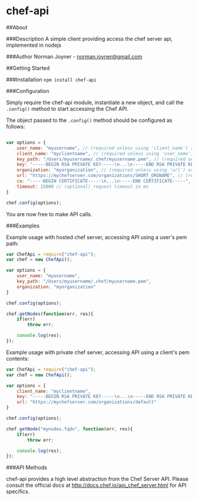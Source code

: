 chef-api
====================

##About

###Description
A simple client providing access the chef server api, implemented in nodejs

###Author
Norman Joyner - norman.joyner@gmail.com

##Getting Started

###Installation
```npm install chef-api```

###Configuration

Simply require the chef-api module, instantiate a new object, and call the ```.config()``` method to start accessing the Chef API.

The object passed to the ```.config()``` method should be configured as follows:
```javascript

var options = {
    user_name: "myusername", // (required unless using 'client_name') a chef user
    client_name: "myclientname", // (required unless using 'user_name') a chef client
    key_path: "/Users/myusername/.chef/myusername.pem", // (required unless using 'key') path to private key
    key: "-----BEGIN RSA PRIVATE KEY-----\n...\n-----END RSA PRIVATE KEY-----", // (required unless using 'key_path') contents of private key
    organization: "myorganization", // (required unless using 'url') organization name for use with hosted chef
    url: "https://mychefserver.com/organizations/SHORT_ORGNAME", // (required unless using 'organization') url for use with local chef server
    ca: "-----BEGIN CERTIFICATE-----\n...\n-----END CERTIFICATE-----", // (optional) if this key is omitted, then the default CA chain will be used. If null, the client will operate unsafely and not validate the server's certificate, it set to a certificate list explicitly, that list will be used as the CA chain.
    timeout: 15000 // (optional) request timeout in ms
}

chef.config(options);
```

You are now free to make API calls.

###Examples

Example usage with hosted chef server, accessing API using a user's pem path:
```javascript
var ChefApi = require("chef-api");
var chef = new ChefApi();

var options = {
    user_name: "myusername",
    key_path: "/Users/myusername/.chef/myusername.pem",
    organization: "myorganization"
}

chef.config(options);

chef.getNodes(function(err, res){
    if(err)
        throw err;

    console.log(res);
});
```

Example usage with private chef server, accessing API using a client's pem contents:
```javascript
var ChefApi = require("chef-api");
var chef = new ChefApi();

var options = {
    client_name: "myclientname",
    key: "-----BEGIN RSA PRIVATE KEY-----\n...\n-----END RSA PRIVATE KEY-----",
    url: "https://mychefserver.com/organizations/default"
}

chef.config(options);

chef.getNode("mynodes.fqdn", function(err, res){
    if(err)
        throw err;

    console.log(res);
});
```

###API Methods

chef-api provides a high level abstraction from the Chef Server API. Please consult the official docs at http://docs.chef.io/api_chef_server.html for API specifics.
